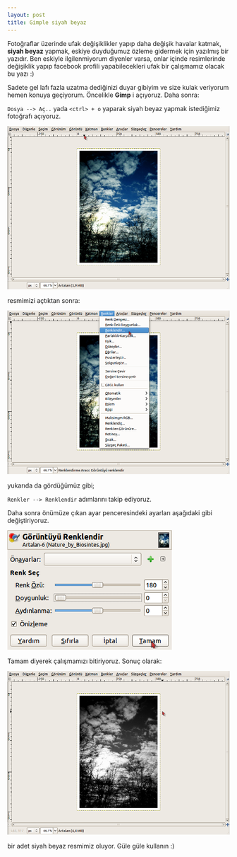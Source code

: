 ```yaml
---
layout: post
title: Gimple siyah beyaz
---
```


Fotoğraflar üzerinde ufak değişiklikler yapıp daha değişik havalar katmak, **siyah beyaz** yapmak, eskiye duyduğumuz özleme gidermek için yazılmış bir yazıdır. Ben eskiyle ilgilenmiyorum diyenler varsa, onlar içinde resimlerinde değişiklik yapıp facebook profili yapabilecekleri ufak bir çalışmamız olacak bu yazı :)

Sadete gel lafı fazla uzatma dediğinizi duyar gibiyim ve size kulak veriyorum hemen konuya geçiyorum. Öncelikle **Gimp** i açıyoruz.
Daha sonra:

`Dosya --> Aç..` yada `<ctrl> + o` yaparak siyah beyaz yapmak istediğimiz fotoğrafı açıyoruz.

![orjinal resmimiz](/images/gimp-sb-0.png)

resmimizi açtıktan sonra:

![Renkler - Renklendir](/images/gimp-sb-1.png)

yukarıda da gördüğümüz gibi;

`Renkler --> Renklendir` adımlarını takip ediyoruz.

Daha sonra önümüze çıkan ayar penceresindeki ayarları aşağıdaki gibi değiştiriyoruz.

![Görüntüyü renksizleştir :)](/images/gimp-sb-2.png)

Tamam diyerek çalışmamızı bitiriyoruz. Sonuç olarak:

![siyah beyaz resmimiz.](/images/gimp-sb-3.png)

bir adet siyah beyaz resmimiz oluyor. Güle güle kullanın :)

